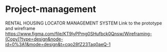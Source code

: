# Project-management
RENTAL HOUSING LOCATOR MANAGEMENT SYSTEM
Link to the prototype and wireframe
https://www.figma.com/file/KT9lyPPmg0SHufbck0Qnsw/Wireframing-(Copy)?type=design&node-id=0%3A1&mode=design&t=cqo28fZ23Taq0aeQ-1
